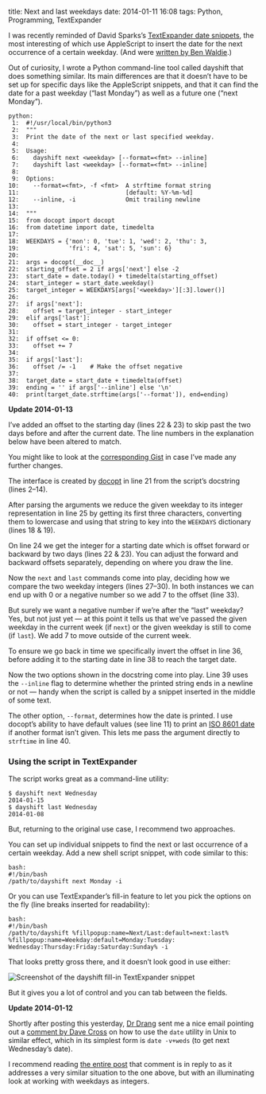title: Next and last weekdays
date: 2014-01-11 16:08
tags: Python, Programming, TextExpander

I was recently reminded of David Sparks’s [TextExpander date snippets][ds-dates], the most interesting of which use AppleScript to insert the date for the next occurrence of a certain weekday. (And were [written by Ben Waldie][bw].)

[ds-dates]: http://macsparky.com/blog/2013/5/text-expander-snippets-date-and-time
[bw]: http://www.tuaw.com/2013/01/21/mac-productivity-ten-textexpander-date-snippets/

Out of curiosity, I wrote a Python command-line tool called dayshift that does something similar. Its main differences are that it doesn’t have to be set up for specific days like the AppleScript snippets, and that it can find the date for a past weekday (“last Monday”) as well as a future one (“next Monday”).

    python:
     1:  #!/usr/local/bin/python3
     2:  """
     3:  Print the date of the next or last specified weekday.
     4:  
     5:  Usage:
     6:    dayshift next <weekday> [--format=<fmt> --inline]
     7:    dayshift last <weekday> [--format=<fmt> --inline]
     8:  
     9:  Options:
    10:    --format=<fmt>, -f <fmt>  A strftime format string
    11:                              [default: %Y-%m-%d]
    12:    --inline, -i              Omit trailing newline
    13:  
    14:  """
    15:  from docopt import docopt
    16:  from datetime import date, timedelta
    17:  
    18:  WEEKDAYS = {'mon': 0, 'tue': 1, 'wed': 2, 'thu': 3,
    19:              'fri': 4, 'sat': 5, 'sun': 6}
    20:  
    21:  args = docopt(__doc__)
    22:  starting_offset = 2 if args['next'] else -2
    23:  start_date = date.today() + timedelta(starting_offset)
    24:  start_integer = start_date.weekday()
    25:  target_integer = WEEKDAYS[args['<weekday>'][:3].lower()]
    26:  
    27:  if args['next']:
    28:    offset = target_integer - start_integer
    29:  elif args['last']:
    30:    offset = start_integer - target_integer
    31:  
    32:  if offset <= 0:
    33:    offset += 7
    34:  
    35:  if args['last']:
    36:    offset /= -1    # Make the offset negative
    37:  
    38:  target_date = start_date + timedelta(offset)
    39:  ending = '' if args['--inline'] else '\n'
    40:  print(target_date.strftime(args['--format']), end=ending)

<div class="sym-add flag flag-update" id="update_2014-01-13">
  <p><strong>Update <time>2014-01-13</time></strong></p>
  <p>I’ve added an offset to the starting day (lines 22 & 23) to skip past the two days before and after the current date. The line numbers in the explanation below have been altered to match.</p>
  <p>You might like to look at the <a href="https://gist.github.com/robjwells/8370699">corresponding Gist</a> in case I’ve made any further changes.</p>
</div>

The interface is created by [docopt][] in line 21 from the script’s docstring (lines 2–14).

[docopt]: http://docopt.org

After parsing the arguments we reduce the given weekday to its integer representation in line 25 by getting its first three characters, converting them to lowercase and using that string to key into the `WEEKDAYS` dictionary (lines 18 & 19).

On line 24 we get the integer for a starting date which is offset forward or backward by two days (lines 22 & 23). You can adjust the forward and backward offsets separately, depending on where you draw the line.

Now the `next` and `last` commands come into play, deciding how we compare the two weekday integers (lines 27–30). In both instances we can end up with 0 or a negative number so we add 7 to the offset (line 33).

But surely we want a negative number if we’re after the “last” weekday? Yes, but not just yet — at this point it tells us that we’ve passed the given weekday in the current week (if `next`) or the given weekday is still to come (if `last`). We add 7 to move outside of the current week.

To ensure we go back in time we specifically invert the offset in line 36, before adding it to the starting date in line 38 to reach the target date.

Now the two options shown in the docstring come into play. Line 39 uses the `--inline` flag to determine whether the printed string ends in a newline or not — handy when the script is called by a snippet inserted in the middle of some text.

The other option, `--format`, determines how the date is printed. I use docopt’s ability to have default values (see line 11) to print an [ISO 8601 date][iso] if another format isn’t given. This lets me pass the argument directly to `strftime` in line 40.

[iso]: http://en.wikipedia.org/wiki/ISO_8601

### Using the script in TextExpander

The script works great as a command-line utility:

    $ dayshift next Wednesday
    2014-01-15
    $ dayshift last Wednesday
    2014-01-08

But, returning to the original use case, I recommend two approaches.

You can set up individual snippets to find the next or last occurrence of a certain weekday. Add a new shell script snippet, with code similar to this:
    
    bash:
    #!/bin/bash
    /path/to/dayshift next Monday -i

Or you can use TextExpander’s fill-in feature to let you pick the options on the fly (line breaks inserted for readability):

    bash:
    #!/bin/bash
    /path/to/dayshift %fillpopup:name=Next/Last:default=next:last%
    %fillpopup:name=Weekday:default=Monday:Tuesday:
    Wednesday:Thursday:Friday:Saturday:Sunday% -i

That looks pretty gross there, and it doesn’t look good in use either:

![Screenshot of the dayshift fill-in TextExpander snippet](http://img.robjwells.com/posts/2014-01-11_weekdaysfillin.png)

But it gives you a lot of control and you can tab between the fields.

<div class="sym-add flag flag-update" id="update_2014-01-12">
  <p><strong>Update <time>2014-01-12</time></strong></p>
  <p>Shortly after posting this yesterday, <a href="http://leancrew.com/all-this/">Dr Drang</a> sent me a nice email pointing out a <a href="http://www.leancrew.com/all-this/2012/09/eight-days-a-week/#comment-24659">comment by Dave Cross</a> on how to use the <code>date</code> utility in Unix to similar effect, which in its simplest form is <code>date -v+weds</code> (to get next Wednesday’s date).</p>
  <p>I recommend reading <a href="http://www.leancrew.com/all-this/2012/09/eight-days-a-week/">the entire post</a> that comment is in reply to as it addresses a very similar situation to the one above, but with an illuminating look at working with weekdays as integers.</p>
</div>
